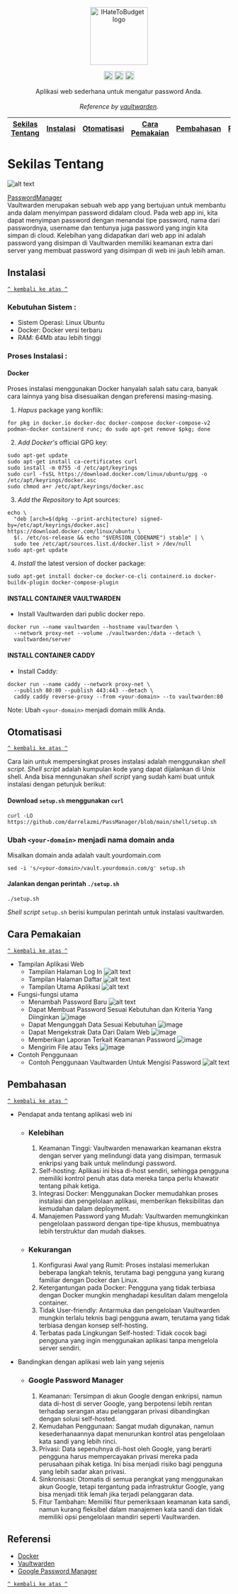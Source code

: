 <p align="center">
  <a href="https://github.com/darrelazmi/PassManager/">
    <img src="images/vaultwarden-image.png" alt="IHateToBudget logo" height="130">
  </a>
</p>

<p align="center">
  <img src="images/linux.webp" alt="GitHub Pipenv Linux Version" height="20">
  <img src="images/logo%20docker.png" alt="GitHub Pipenv Docker Version" height="20">
  <img src="images/ubuntu.webp" alt="GitHub Pipenv Ubuntu version" height="20">
<!--   <img src="https://github.com/HijazP/i-hate-to-budget/blob/main/Image/django%20logo.png" alt="GitHub Pipenv locked Python version" height="20"> -->
  </p>

<p align="center">
  Aplikasi web sederhana untuk mengatur password  Anda.
  <br></br>
  <em>Reference by <a href="https://github.com/dani-garcia/vaultwarden">vaultwarden</a>.</em>
</p>

[Sekilas Tentang](#sekilas-tentang) | [Instalasi](#instalasi) | [Otomatisasi](#otomatisasi) | [Cara Pemakaian](#cara-pemakaian) | [Pembahasan](#pembahasan) | [Referensi](#referensi)
:---:|:---:|:---:|:---:|:---:|:---:

    
# Sekilas Tentang
![alt text](images/homejga.png)

[PasswordManager](https://github.com/dani-garcia/vaultwarden)<br>
Vaultwarden merupakan sebuah web app yang bertujuan untuk membantu anda dalam menyimpan password didalam cloud. Pada web app ini, kita dapat menyimpan password dengan menandai tipe password, nama dari passwordnya, username dan tentunya juga password yang ingin kita simpan di cloud. Kelebihan yang didapatkan dari web app ini adalah password yang disimpan di Vaultwarden memiliki keamanan extra dari server yang membuat password yang disimpan di web ini jauh lebih aman.

## Instalasi
[`^ kembali ke atas ^`](#)

### Kebutuhan Sistem :
- Sistem Operasi: Linux Ubuntu
- Docker: Docker versi terbaru
- RAM: 64Mb atau lebih tinggi

### Proses Instalasi :
#### Docker
Proses instalasi menggunakan Docker hanyalah salah satu cara, banyak cara lainnya yang bisa disesuaikan dengan preferensi masing-masing.

1. *Hapus* package yang konflik:
```
for pkg in docker.io docker-doc docker-compose docker-compose-v2 podman-docker containerd runc; do sudo apt-get remove $pkg; done
```

2. *Add Docker's* official GPG key:
```
sudo apt-get update
sudo apt-get install ca-certificates curl
sudo install -m 0755 -d /etc/apt/keyrings
sudo curl -fsSL https://download.docker.com/linux/ubuntu/gpg -o /etc/apt/keyrings/docker.asc
sudo chmod a+r /etc/apt/keyrings/docker.asc
```

3. *Add the Repository* to Apt sources:
```
echo \
  "deb [arch=$(dpkg --print-architecture) signed-by=/etc/apt/keyrings/docker.asc] https://download.docker.com/linux/ubuntu \
  $(. /etc/os-release && echo "$VERSION_CODENAME") stable" | \
  sudo tee /etc/apt/sources.list.d/docker.list > /dev/null
sudo apt-get update
```


4. *Install* the latest version of docker package:
```
sudo apt-get install docker-ce docker-ce-cli containerd.io docker-buildx-plugin docker-compose-plugin
```

#### INSTALL CONTAINER VAULTWARDEN

- Install Vaultwarden dari public docker repo.
```
docker run --name vaultwarden --hostname vaultwarden \
  --network proxy-net --volume ./vaultwarden:/data --detach \
  vaultwarden/server
```

#### INSTALL CONTAINER CADDY

- Install Caddy:
```
docker run --name caddy --network proxy-net \
  --publish 80:80 --publish 443:443 --detach \
  caddy caddy reverse-proxy --from <your-domain> --to vaultwarden:80
```
Note: Ubah `<your-domain>` menjadi domain milik Anda.
  
## Otomatisasi
[`^ kembali ke atas ^`](#)

Cara lain untuk mempersingkat proses instalasi adalah menggunakan *shell script*. *Shell script* adalah kumpulan kode yang dapat dijalankan di Unix shell. Anda bisa menngunakan *shell script* yang sudah kami buat untuk instalasi dengan petunjuk berikut:

#### Download `setup.sh` menggunakan `curl`
```
curl -LO https://github.com/darrelazmi/PassManager/blob/main/shell/setup.sh
```
### Ubah `<your-domain>` menjadi nama domain anda
Misalkan domain anda adalah vault.yourdomain.com
```
sed -i 's/<your-domain>/vault.yourdomain.com/g' setup.sh
```

#### Jalankan dengan perintah `./setup.sh`
```
./setup.sh
```
*Shell script* `setup.sh` berisi kumpulan perintah untuk instalasi vaultwarden.


## Cara Pemakaian
[`^ kembali ke atas ^`](#)
- Tampilan Aplikasi Web
    - Tampilan Halaman Log In
        ![alt text](images/login.png)
    - Tampilan Halaman Daftar
        ![alt text](images/signup.png)
    - Tampilan Utama Aplikasi
        ![alt text](images/homejga.png)
- Fungsi-fungsi utama
    - Menambah Password Baru
        ![alt text](images/home.png)
    - Dapat Membuat Password Sesuai Kebutuhan dan Kriteria Yang Diinginkan
        ![image](images/PasswordGenerator.png)
    - Dapat Mengunggah Data Sesuai Kebutuhan
        ![image](images/Importvault.png)
    - Dapat Mengekstrak Data Dari Dalam Web
        ![image](images/Exportvault.png)
    - Memberikan Laporan Terkait Keamanan Password
        ![image](images/Reports.png)
    - Mengirim File atau Teks
        ![image](images/Send.png)
- Contoh Penggunaan
    - Contoh Penggunaan Vaultwarden Untuk Mengisi Password
        ![alt text](images/loginexample.png)

## Pembahasan
[`^ kembali ke atas ^`](#)

- Pendapat anda tentang aplikasi web ini
    - ### Kelebihan
      1. Keamanan Tinggi: Vaultwarden menawarkan keamanan ekstra dengan server yang melindungi data yang disimpan, termasuk enkripsi yang baik untuk melindungi password.
      2. Self-hosting: Aplikasi ini bisa di-host sendiri, sehingga pengguna memiliki kontrol penuh atas data mereka tanpa perlu khawatir tentang pihak ketiga.
      3. Integrasi Docker: Menggunakan Docker memudahkan proses instalasi dan pengelolaan aplikasi, memberikan fleksibilitas dan kemudahan dalam deployment.
      4. Manajemen Password yang Mudah: Vaultwarden memungkinkan pengelolaan password dengan tipe-tipe khusus, membuatnya lebih terstruktur dan mudah diakses.

    - ### Kekurangan
      1. Konfigurasi Awal yang Rumit: Proses instalasi memerlukan beberapa langkah teknis, terutama bagi pengguna yang kurang familiar dengan Docker dan Linux.
      2. Ketergantungan pada Docker: Pengguna yang tidak terbiasa dengan Docker mungkin menghadapi kesulitan dalam mengelola container.
      3. Tidak User-friendly: Antarmuka dan pengelolaan Vaultwarden mungkin terlalu teknis bagi pengguna awam, terutama yang tidak terbiasa dengan konsep self-hosting.
      4. Terbatas pada Lingkungan Self-hosted: Tidak cocok bagi pengguna yang ingin menggunakan aplikasi tanpa mengelola server sendiri.
     
- Bandingkan dengan aplikasi web lain yang sejenis
  - ### Google Password Manager
    1. Keamanan: Tersimpan di akun Google dengan enkripsi, namun data di-host di server Google, yang berpotensi lebih rentan terhadap serangan atau pelanggaran privasi dibandingkan dengan solusi self-hosted.
    2. Kemudahan Penggunaan: Sangat mudah digunakan, namun kesederhanaannya dapat menurunkan kontrol atas pengelolaan kata sandi yang lebih rinci.
    3. Privasi: Data sepenuhnya di-host oleh Google, yang berarti pengguna harus mempercayakan privasi mereka pada perusahaan pihak ketiga. Ini bisa menjadi risiko bagi pengguna yang lebih sadar akan privasi.
    4. Sinkronisasi: Otomatis di semua perangkat yang menggunakan akun Google, tetapi tergantung pada infrastruktur Google, yang bisa menjadi titik lemah jika terjadi pelanggaran data.
    5. Fitur Tambahan: Memiliki fitur pemeriksaan keamanan kata sandi, namun kurang fleksibel dalam manajemen kata sandi dan tidak memiliki opsi pengelolaan mandiri seperti Vaultwarden.

## Referensi
- [Docker](https://www.docker.com/)
- [Vaultwarden](https://github.com/dani-garcia/vaultwarden/)
- [Google Password Manager](https://passwords.google.com/)

[`^ kembali ke atas ^`](#)
